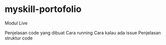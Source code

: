 # myskill-portofolio
Modul Live

Penjelasan code yang dibuat
Cara running
Cara kalau ada issue
Penjelasan struktur code
